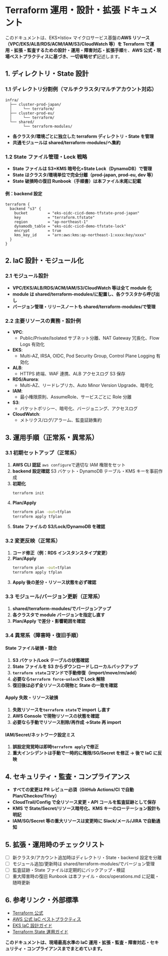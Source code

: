 # Terraform 運用・設計・拡張 ドキュメント

このドキュメントは、EKS×Istio× マイクロサービス基盤の**AWS リソース（VPC/EKS/ALB/RDS/ACM/IAM/S3/CloudWatch 等）を Terraform で運用・拡張・監査するための設計・運用・障害対応・拡張手順**を、**AWS 公式・現場ベストプラクティスに基づき、一切省略せず**記述します。

## 1. ディレクトリ・State 設計

### 1.1 ディレクトリ分割例（マルチクラスタ/マルチアカウント対応）

```
infra/
  ├── cluster-prod-japan/
  │     └── terraform/
  ├── cluster-prod-eu/
  │     └── terraform/
  └── shared/
        └── terraform-modules/
```

-   **各クラスタ/環境ごとに独立した terraform ディレクトリ・State を管理**
-   **共通モジュールは shared/terraform-modules/へ集約**

### 1.2 State ファイル管理・Lock 戦略

-   **State ファイルは S3+KMS 暗号化+State Lock（DynamoDB）で管理**
-   **State はクラスタ/環境単位で完全分離（prod-japan, prod-eu, dev 等）**
-   **State 破損時の復旧 Runbook（手順書）は本ファイル末尾に記載**

#### 例：backend 設定

```hcl
terraform {
  backend "s3" {
    bucket         = "eks-oidc-cicd-demo-tfstate-prod-japan"
    key            = "terraform.tfstate"
    region         = "ap-northeast-1"
    dynamodb_table = "eks-oidc-cicd-demo-tfstate-lock"
    encrypt        = true
    kms_key_id     = "arn:aws:kms:ap-northeast-1:xxxx:key/xxxx"
  }
}
```

## 2. IaC 設計・モジュール化

### 2.1 モジュール設計

-   **VPC/EKS/ALB/RDS/ACM/IAM/S3/CloudWatch 等は全て module 化**
-   **module は shared/terraform-modules/に配置し、各クラスタから呼び出し**
-   **バージョン管理・リリースノートも shared/terraform-modules/で管理**

### 2.2 主要リソースの責務・設計例

-   **VPC**:
    -   Public/Private/Isolated サブネット分離、NAT Gateway 冗長化、Flow Logs 有効化
-   **EKS**:
    -   Multi-AZ, IRSA, OIDC, Pod Security Group, Control Plane Logging 有効化
-   **ALB**:
    -   HTTPS 終端、WAF 連携、ALB アクセスログ S3 保存
-   **RDS/Aurora**:
    -   Multi-AZ、リードレプリカ、Auto Minor Version Upgrade、暗号化
-   **IAM**:
    -   最小権限原則、AssumeRole、サービスごとに Role 分離
-   **S3**:
    -   バケットポリシー、暗号化、バージョニング、アクセスログ
-   **CloudWatch**:
    -   メトリクス/ログ/アラーム、監査証跡集約

## 3. 運用手順（正常系・異常系）

### 3.1 初期セットアップ（正常系）

1. **AWS CLI 認証**
   `aws configure`で適切な IAM 権限をセット
2. **backend 設定確認**
   S3 バケット・DynamoDB テーブル・KMS キーを事前作成
3. **初期化**
    ```sh
    terraform init
    ```
4. **Plan/Apply**
    ```sh
    terraform plan -out=tfplan
    terraform apply tfplan
    ```
5. **State ファイルの S3/Lock/DynamoDB を確認**

### 3.2 変更反映（正常系）

1. **コード修正（例：RDS インスタンスタイプ変更）**
2. **Plan/Apply**
    ```sh
    terraform plan -out=tfplan
    terraform apply tfplan
    ```
3. **Apply 後の差分・リソース状態を必ず確認**

### 3.3 モジュール/バージョン更新（正常系）

1. **shared/terraform-modules/でバージョンアップ**
2. **各クラスタで module バージョンを指定し直す**
3. **Plan/Apply で差分・影響範囲を確認**

### 3.4 異常系（障害時・復旧手順）

#### State ファイル破損・競合

1. **S3 バケット/Lock テーブルの状態確認**
2. **State ファイルを S3 からダウンロードしローカルバックアップ**
3. **`terraform state`コマンドで手動修復（import/move/rm/add）**
4. **必要なら`terraform force-unlock`で Lock 解除**
5. **復旧後は必ず全リソースの現物と State の一致を確認**

#### Apply 失敗・リソース破損

1. **失敗リソースを`terraform state`で import し直す**
2. **AWS Console で現物リソースの状態を確認**
3. **必要なら手動でリソース削除/再作成 →State 再 import**

#### IAM/Secret/ネットワーク設定ミス

1. **誤設定発覚時は即時`terraform apply`で修正**
2. **重大インシデントは手動で一時的に権限/SG/Secret を修正 → 後で IaC に反映**

## 4. セキュリティ・監査・コンプライアンス

-   **すべての変更は PR レビュー必須（GitHub Actions/CI で自動 Plan/Checkov/Trivy）**
-   **CloudTrail/Config で全リソース変更・API コールを監査証跡として保存**
-   **KMS で State/Secret/リソース暗号化、KMS キーのローテーション設計も明記**
-   **IAM/SG/Secret 等の重大リソースは変更時に Slack/メール/JIRA で自動通知**

## 5. 拡張・運用時のチェックリスト

-   [ ] 新クラスタ/アカウント追加時はディレクトリ・State・backend 設定を分離
-   [ ] モジュール追加/更新時は shared/terraform-modules/でバージョン管理
-   [ ] 監査証跡・State ファイルは定期的にバックアップ・検証
-   [ ] 重大障害時の復旧 Runbook は本ファイル・docs/operations.md に記載・随時更新

## 6. 参考リンク・外部標準

-   [Terraform 公式](https://www.terraform.io/)
-   [AWS 公式 IaC ベストプラクティス](https://docs.aws.amazon.com/ja_jp/wellarchitected/latest/framework/devops-automate-infrastructure.html)
-   [EKS IaC 設計ガイド](https://docs.aws.amazon.com/ja_jp/eks/latest/best-practices/infrastructure-as-code.html)
-   [Terraform State 運用ガイド](https://developer.hashicorp.com/terraform/language/state)

**このドキュメントは、現場最高水準の IaC 運用・拡張・監査・障害対応・セキュリティ・コンプライアンスまでまとめています。**
